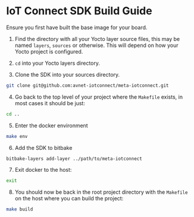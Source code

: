 # IoT Connect SDK Build Guide

Ensure you first have built the base image for your board.

1. Find the directory with all your Yocto layer source files, this may be named `layers`, `sources` or otherwise. This will depend on how your Yocto project is configured.

2. `cd` into your Yocto layers directory.

3. Clone the SDK into your sources directory.
```bash
git clone git@github.com:avnet-iotconnect/meta-iotconnect.git
```

4. Go back to the top level of your project where the `Makefile` exists, in most cases it should be just:
```bash
cd ..
```

5. Enter the docker environment
```bash
make env
```

6. Add the SDK to bitbake
```bash
bitbake-layers add-layer ../path/to/meta-iotconnect
```

7. Exit docker to the host:
```bash
exit
```

8. You should now be back in the root project directory with the `Makefile` on the host where you can build the project:
```bash
make build
```
